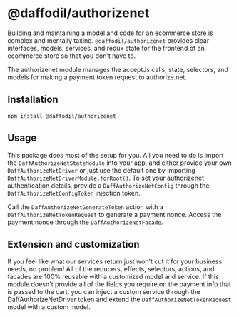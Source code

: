 # @daffodil/authorizenet
Building and maintaining a model and code for an ecommerce store is complex and mentally taxing. `@daffodil/authorizenet`
provides clear interfaces, models, services, and redux state for the frontend of an ecommerce store so that you don't have to.

The authorizenet module manages the acceptJs calls, state, selectors, and models for making a payment token request to authorize.net.

## Installation
```
npm install @daffodil/authorizenet
```

## Usage
This package does most of the setup for you. All you need to do is import the `DaffAuthorizeNetStateModule` into your app, and either provide your own `DaffAuthorizeNetDriver` or just use the default one by importing `DaffAuthorizeNetDriverModule.forRoot()`. To set your authorizenet authentication details, provide a `DaffAuthorizeNetConfig` through the `DaffAuthorizeNetConfigToken` injection token. 

Call the `DaffAuthorizeNetGenerateToken` action with a `DaffAuthorizeNetTokenRequest` to generate a payment nonce. Access the payment nonce through the `DaffAuthorizeNetFacade`.

## Extension and customization
If you feel like what our services return just won't cut it for your business needs, no problem! All of the reducers, effects, selectors, actions, and facades are 100% reusable with a customized model and service. If this module doesn't provide all of the fields you require on the payment info that is passed to the cart, you can inject a custom service through the DaffAuthorizeNetDriver token and extend the `DaffAuthorizeNetTokenRequest` model with a custom model.
